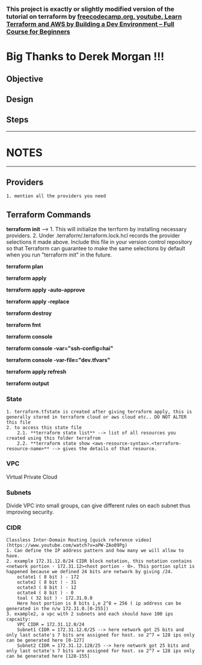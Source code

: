 ### This project is exactly or slightly modified version of the tutorial on terraform by [freecodecamp.org, youtube, Learn Terraform and AWS by Building a Dev Environment – Full Course for Beginners](https://www.youtube.com/watch?v=iRaai1IBlB0)

# Big Thanks to Derek Morgan !!!
## Objective
## Design
## Steps
---
# NOTES 
---
## Providers
    1. mention all the providers you need 
## Terraform Commands
**terraform init** --> 
    1. This will initialize the terrform by installing necessary providers.
    2. Under .terraform/.terraform.lock.hcl records the provider selections it made above. Include this file in your version control repository so that Terraform can guarantee to make the same selections by default when you run "terraform init" in the future.

**terraform plan**

**terraform apply** 

**terraform apply -auto-approve**

**terraform apply -replace**

**terraform destroy** 

**terraform fmt**

**terraform console**

**terraform console -var="ssh-config=hai"**

**terraform console -var-file="dev.tfvars"**

**terraform apply refresh**

**terraform output**

### State 
    1. terraform.tfstate is created after giving terraform apply, this is generally stored in terraform cloud or aws cloud etc.. DO NOT ALTER this file
    2. to access this state file 
        2.1. **terraform state list** --> list of all resources you created using this folder terrafrom
        2.2. **terraform state show <aws-resource-syntax>.<terraform-resource-name>** --> gives the details of that resource.

 

### VPC 
Virtual Private Cloud

### Subnets
Divide VPC into small groups, can give different rules on each subnet thus improving security.

### CIDR
    Classless Inter-Domain Routing [quick reference video](https://www.youtube.com/watch?v=aPW-ZAo09Pg)
    1. Can define the IP address pattern and how many we will allow to have.
    2. example 172.31.12.0/24 CIDR block notation, this notation contains <network portion - 172.31.12><host portion - 0>. This portion split is happened because we defined 24 bits are network by giving /24.
        octate1 ( 8 bit ) - 172
        octate2 ( 8 bit ) - 31
        octate3 ( 8 bit ) - 12
        octate4 ( 8 bit ) - 0
        toal ( 32 bit ) - 172.31.0.0
        Here host portion is 8 bits i,e 2^8 = 256 ( ip address can be generated in the n/w 172.31.0.[0-255])
    3. example2, a vpc with 2 subnets and each should have 100 ips capcaity: 
        VPC CIDR = 172.31.12.0/24
        Subnet1 CIDR = 172.31.12.0/25 --> here network got 25 bits and only last octate's 7 bits are assigned for host. so 2^7 = 128 ips only can be generated here [0-127]
        Subnet2 CIDR = 172.31.12.128/25 --> here network got 25 bits and only last octate's 7 bits are assigned for host. so 2^7 = 128 ips only can be generated here [128-155]






